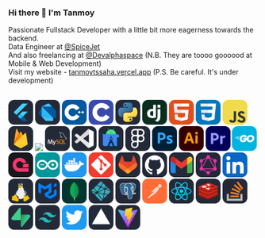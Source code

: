 ### Hi there 👋 I'm Tanmoy

<!--
**TanmoyTSSaha/TanmoyTSSaha** is a ✨ _special_ ✨ repository because its `README.md` (this file) appears on your GitHub profile.

Here are some ideas to get you started:
-->

Passionate Fullstack Developer with a little bit more eagerness towards the backend.<br>
Data Engineer at <a href="https://www.spicejet.com/">@SpiceJet</a> <br>
And also freelancing at <a href="https://devalphaspace.com/">@Devalphaspace</a> (N.B. They are toooo goooood at Mobile & Web Development) <br>
Visit my website - <a href="https://tanmoytssaha.vercel.app/">tanmoytssaha.vercel.app</a> (P.S. Be careful. It's under development) <br><br>

<a href="https://flutter.dev/"><img src="https://github.com/tandpfun/skill-icons/blob/main/icons/Flutter-Dark.svg" width="50" /></a>
<a href="https://dart.dev/"><img src="https://github.com/tandpfun/skill-icons/blob/main/icons/Dart-Dark.svg" width="50" /></a>
<a href="https://en.wikipedia.org/wiki/C%2B%2B"><img src="https://github.com/tandpfun/skill-icons/blob/main/icons/CPP.svg" width="50" /></a>
<a href="https://en.wikipedia.org/wiki/C_(programming_language)"><img src="https://github.com/tandpfun/skill-icons/blob/main/icons/C.svg" width="50" /></a>
<a href="https://www.python.org/"><img src="https://github.com/tandpfun/skill-icons/blob/main/icons/Python-Dark.svg" width="50" /></a>
<a href="https://www.djangoproject.com/"><img src="https://github.com/tandpfun/skill-icons/blob/main/icons/Django.svg" width="50" /></a>
<a href="https://en.wikipedia.org/wiki/HTML"><img src="https://github.com/tandpfun/skill-icons/blob/main/icons/HTML.svg" width="50" /></a>
<a href="https://en.wikipedia.org/wiki/CSS"><img src="https://github.com/tandpfun/skill-icons/blob/main/icons/CSS.svg" width="50" /></a>
<a href="https://www.javascript.com/"><img src="https://github.com/tandpfun/skill-icons/blob/main/icons/JavaScript.svg" width="50" /></a>
<a href="https://firebase.google.com/"><img src="https://github.com/tandpfun/skill-icons/blob/main/icons/Firebase-Dark.svg" width="50" /></a>
<a href="https://aws.amazon.com/"><img src="https://github.com/TanmoyTSSaha/skill-icons/blob/main/icons/AWS-Dark.svg" width="50"></a>
<a href="https://www.mysql.com/"><img src="https://github.com/tandpfun/skill-icons/blob/main/icons/MySQL-Dark.svg" width="50" /></a>
<a href="https://code.visualstudio.com/"><img src="https://github.com/tandpfun/skill-icons/blob/main/icons/VSCode-Dark.svg" width="50" /></a>
<a href="https://developer.android.com/"><img src="https://github.com/tandpfun/skill-icons/blob/main/icons/AndroidStudio-Dark.svg" width="50" /></a>
<a href="https://www.figma.com/"><img src="https://github.com/tandpfun/skill-icons/blob/main/icons/Figma-Dark.svg" width="50" /></a>
<a href="https://www.adobe.com/in/products/photoshop/landpa.html?gclid=CjwKCAiA2rOeBhAsEiwA2Pl7Q5EYApMU3dTK2F5YwaV0UoMFrSf-S3iZiKklgtc1KSo5p0wwFhm19RoCSrcQAvD_BwE&sdid=SGDJMMG3&mv=search&ef_id=CjwKCAiA2rOeBhAsEiwA2Pl7Q5EYApMU3dTK2F5YwaV0UoMFrSf-S3iZiKklgtc1KSo5p0wwFhm19RoCSrcQAvD_BwE:G:s&s_kwcid=AL!3085!3!585712413968!e!!g!!photoshop!16470706475!133281435039"><img src="https://github.com/tandpfun/skill-icons/blob/main/icons/Photoshop.svg" width="50" /></a>
<a href="https://www.adobe.com/in/products/illustrator.html?gclid=CjwKCAiA2rOeBhAsEiwA2Pl7Q2eiWs6_WrMLNji2lDf2HPIUNY8LGOVakLq3ujaSeuT2DU5svlHkvBoCtIUQAvD_BwE&sdid=SBNHMR64&mv=search&ef_id=CjwKCAiA2rOeBhAsEiwA2Pl7Q2eiWs6_WrMLNji2lDf2HPIUNY8LGOVakLq3ujaSeuT2DU5svlHkvBoCtIUQAvD_BwE:G:s&s_kwcid=AL!3085!3!248235017690!e!!g!!illustrator!221172068!17525759348"><img src="https://github.com/tandpfun/skill-icons/blob/main/icons/Illustrator.svg" width="50" /></a>
<a href="https://www.adobe.com/in/products/premiere/campaign/pricing.html?gclid=CjwKCAiA2rOeBhAsEiwA2Pl7QwkJgwqwo4kFS_ULB3kogApf0gPlEYBW_7NPcTpJ0jZn4I2oWmjLQRoCM0UQAvD_BwE&sdid=STLMM87Z&mv=search&ef_id=CjwKCAiA2rOeBhAsEiwA2Pl7QwkJgwqwo4kFS_ULB3kogApf0gPlEYBW_7NPcTpJ0jZn4I2oWmjLQRoCM0UQAvD_BwE:G:s&s_kwcid=AL!3085!3!644389456753!e!!g!!adobe%20premiere%20pro!221167988!56957614541"><img src="https://github.com/tandpfun/skill-icons/blob/main/icons/Premiere.svg" width="50" /></a>
<a href="https://go.dev/"><img src="https://github.com/tandpfun/skill-icons/blob/main/icons/GoLang.svg" width="50" /></a>
<a href="https://appwrite.io/"><img src="https://github.com/tandpfun/skill-icons/blob/main/icons/Appwrite.svg" width="50" /></a>
<a href="https://www.arduino.cc/"><img src="https://github.com/tandpfun/skill-icons/blob/main/icons/Arduino.svg" width="50" /></a>
<a href="https://www.docker.com/"><img src="https://github.com/tandpfun/skill-icons/blob/main/icons/Docker.svg" width="50" /></a>
<a href="https://git-scm.com/"><img src="https://github.com/tandpfun/skill-icons/blob/main/icons/Git.svg" width="50" /></a>
<a href="https://about.gitlab.com/"><img src="https://github.com/tandpfun/skill-icons/blob/main/icons/GitLab-Dark.svg" width="50" /></a>
<a href="https://github.com/"><img src="https://github.com/tandpfun/skill-icons/blob/main/icons/Github-Dark.svg" width="50" /></a>
<a href="mailto:tanmoytssaha@gmail.com"><img src="https://github.com/tandpfun/skill-icons/blob/main/icons/Gmail-Dark.svg" width="50" /></a>
<a href="https://graphql.org/"><img src="https://github.com/tandpfun/skill-icons/blob/main/icons/GraphQL-Dark.svg" width="50" /></a>
<a href="https://www.linkedin.com/in/tanmoy-saha-7724b5195/"><img src="https://github.com/tandpfun/skill-icons/blob/main/icons/LinkedIn.svg" width="50" /></a>
<a href="https://www.linux.org/"><img src="https://github.com/tandpfun/skill-icons/blob/main/icons/Linux-Dark.svg" width="50" /></a>
<a href="https://v4.mui.com/"><img src="https://github.com/tandpfun/skill-icons/blob/main/icons/MaterialUI-Dark.svg" width="50" /></a>
<a href="https://www.mongodb.com/"><img src="https://github.com/tandpfun/skill-icons/blob/main/icons/MongoDB.svg" width="50" /></a>
<a href="https://www.netlify.com/"><img src="https://github.com/tandpfun/skill-icons/blob/main/icons/Netlify-Dark.svg" width="50" /></a>
<a href="https://www.postgresql.org/"><img src="https://github.com/tandpfun/skill-icons/blob/main/icons/PostgreSQL-Dark.svg" width="50" /></a>
<a href="https://www.postman.com/"><img src="https://github.com/tandpfun/skill-icons/blob/main/icons/Postman.svg" width="50" /></a>
<a href="https://react.dev/"><img src="https://github.com/tandpfun/skill-icons/blob/main/icons/React-Dark.svg" width="50" /></a>
<a href="https://redis.io/"><img src="https://github.com/tandpfun/skill-icons/blob/main/icons/Redis-Dark.svg" width="50" /></a>
<a href="https://stackoverflow.com/"><img src="https://github.com/tandpfun/skill-icons/blob/main/icons/StackOverflow-Dark.svg" width="50" /></a>
<a href="https://supabase.com/"><img src="https://github.com/tandpfun/skill-icons/blob/main/icons/Supabase-Dark.svg" width="50" /></a>
<a href="https://tailwindcss.com/"><img src="https://github.com/tandpfun/skill-icons/blob/main/icons/TailwindCSS-Dark.svg" width="50" /></a>
<a href="https://twitter.com/tanmoytssaha"><img src="https://github.com/tandpfun/skill-icons/blob/main/icons/Twitter.svg" width="50" /></a>
<a href="https://vercel.com/"><img src="https://github.com/tandpfun/skill-icons/blob/main/icons/Vercel-Dark.svg" width="50" /></a>
<a href="https://vitejs.dev/"><img src="https://github.com/tandpfun/skill-icons/blob/main/icons/Vite-Dark.svg" width="50" /></a>
